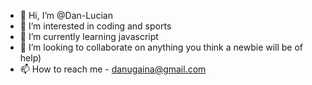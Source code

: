 - 👋 Hi, I’m @Dan-Lucian
- 👀 I’m interested in coding and sports
- 🌱 I’m currently learning javascript
- 💞️ I’m looking to collaborate on anything you think a newbie will be of help)
- 📫 How to reach me - danugaina@gmail.com

<!---
Dan-Lucian/Dan-Lucian is a ✨ special ✨ repository because its `README.md` (this file) appears on your GitHub profile.
You can click the Preview link to take a look at your changes.
--->
